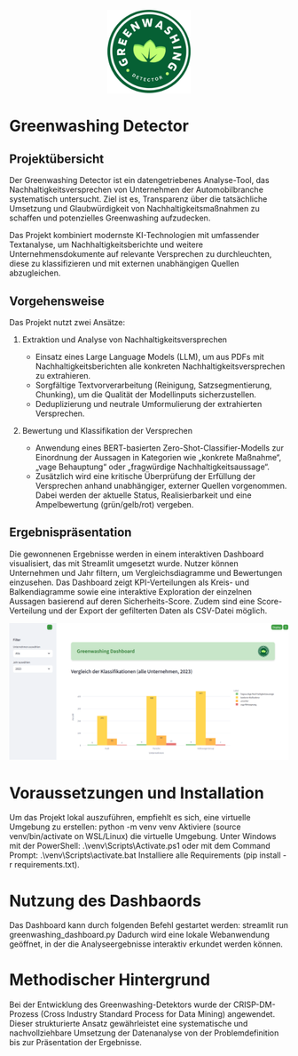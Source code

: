 <p align="center">
  <img src="images/Greenwashing_Detector_Logo.png" alt="Greenwashing Detector Logo" width="150"/>
</p>

# Greenwashing Detector

## Projektübersicht

Der Greenwashing Detector ist ein datengetriebenes Analyse-Tool, das Nachhaltigkeitsversprechen von Unternehmen der Automobilbranche systematisch untersucht. Ziel ist es, Transparenz über die tatsächliche Umsetzung und Glaubwürdigkeit von Nachhaltigkeitsmaßnahmen zu schaffen und potenzielles Greenwashing aufzudecken.

Das Projekt kombiniert modernste KI-Technologien mit umfassender Textanalyse, um Nachhaltigkeitsberichte und weitere Unternehmensdokumente auf relevante Versprechen zu durchleuchten, diese zu klassifizieren und mit externen unabhängigen Quellen abzugleichen.

## Vorgehensweise

Das Projekt nutzt zwei Ansätze:

1. Extraktion und Analyse von Nachhaltigkeitsversprechen
    - Einsatz eines Large Language Models (LLM), um aus PDFs mit Nachhaltigkeitsberichten alle konkreten Nachhaltigkeitsversprechen zu extrahieren.
    - Sorgfältige Textvorverarbeitung (Reinigung, Satzsegmentierung, Chunking), um die Qualität der Modellinputs sicherzustellen.
    - Deduplizierung und neutrale Umformulierung der extrahierten Versprechen.

2. Bewertung und Klassifikation der Versprechen
    - Anwendung eines BERT-basierten Zero-Shot-Classifier-Modells zur Einordnung der Aussagen in Kategorien wie „konkrete Maßnahme“, „vage Behauptung“ oder „fragwürdige Nachhaltigkeitsaussage“.
    - Zusätzlich wird eine kritische Überprüfung der Erfüllung der Versprechen anhand unabhängiger, externer Quellen vorgenommen. Dabei werden der aktuelle Status, Realisierbarkeit und eine Ampelbewertung (grün/gelb/rot) vergeben.

## Ergebnispräsentation
Die gewonnenen Ergebnisse werden in einem interaktiven Dashboard visualisiert, das mit Streamlit umgesetzt wurde. Nutzer können Unternehmen und Jahr filtern, um Vergleichsdiagramme und Bewertungen einzusehen. Das Dashboard zeigt KPI-Verteilungen als Kreis- und Balkendiagramme sowie eine interaktive Exploration der einzelnen Aussagen basierend auf deren Sicherheits-Score. Zudem sind eine Score-Verteilung und der Export der gefilterten Daten als CSV-Datei möglich.

![Dashboard Screenshot](images/Screenshot_Dashboard_Alle.png)

# Voraussetzungen und Installation
Um das Projekt lokal auszuführen, empfiehlt es sich, eine virtuelle Umgebung zu erstellen: python -m venv venv
Aktiviere (source venv/bin/activate on WSL/Linux) die virtuelle Umgebung. Unter Windows mit der PowerShell:
.\venv\Scripts\Activate.ps1
oder mit dem Command Prompt:
.\venv\Scripts\activate.bat
Installiere alle Requirements (pip install -r requirements.txt).

# Nutzung des Dashbaords
Das Dashboard kann durch folgenden Befehl gestartet werden: streamlit run greenwashing_dashboard.py
Dadurch wird eine lokale Webanwendung geöffnet, in der die Analyseergebnisse interaktiv erkundet werden können.

# Methodischer Hintergrund
Bei der Entwicklung des Greenwashing-Detektors wurde der CRISP-DM-Prozess (Cross Industry Standard Process for Data Mining) angewendet. Dieser strukturierte Ansatz gewährleistet eine systematische und nachvollziehbare Umsetzung der Datenanalyse von der Problemdefinition bis zur Präsentation der Ergebnisse.
